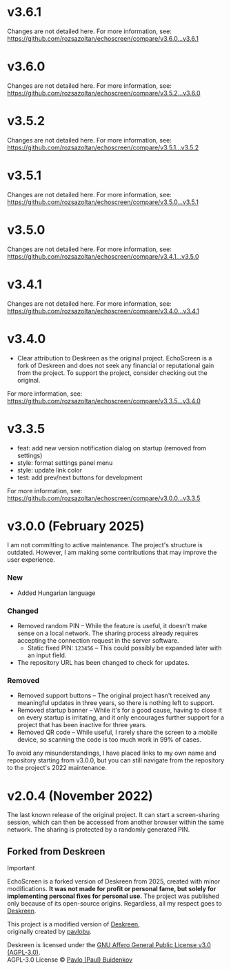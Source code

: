 # v3.6.1

Changes are not detailed here. For more information, see: https://github.com/rozsazoltan/echoscreen/compare/v3.6.0...v3.6.1


# v3.6.0

Changes are not detailed here. For more information, see: https://github.com/rozsazoltan/echoscreen/compare/v3.5.2...v3.6.0


# v3.5.2

Changes are not detailed here. For more information, see: https://github.com/rozsazoltan/echoscreen/compare/v3.5.1...v3.5.2


# v3.5.1

Changes are not detailed here. For more information, see: https://github.com/rozsazoltan/echoscreen/compare/v3.5.0...v3.5.1


# v3.5.0

Changes are not detailed here. For more information, see: https://github.com/rozsazoltan/echoscreen/compare/v3.4.1...v3.5.0


# v3.4.1

Changes are not detailed here. For more information, see: https://github.com/rozsazoltan/echoscreen/compare/v3.4.0...v3.4.1


# v3.4.0

* Clear attribution to Deskreen as the original project. EchoScreen is a fork of Deskreen and does not seek any financial or reputational gain from the project. To support the project, consider checking out the original.

For more information, see: https://github.com/rozsazoltan/echoscreen/compare/v3.3.5...v3.4.0


# v3.3.5

* feat: add new version notification dialog on startup (removed from settings)
* style: format settings panel menu
* style: update link color
* test: add prev/next buttons for development

For more information, see: https://github.com/rozsazoltan/echoscreen/compare/v3.0.0...v3.3.5


# v3.0.0 (February 2025)

I am not committing to active maintenance. The project's structure is outdated. However, I am making some contributions that may improve the user experience.

### New
* Added Hungarian language

### Changed
* Removed random PIN – While the feature is useful, it doesn't make sense on a local network. The sharing process already requires accepting the connection request in the server software.
    * Static fixed PIN: `123456` – This could possibly be expanded later with an input field.
* The repository URL has been changed to check for updates.

### Removed
* Removed support buttons – The original project hasn't received any meaningful updates in three years, so there is nothing left to support.
* Removed startup banner – While it's for a good cause, having to close it on every startup is irritating, and it only encourages further support for a project that has been inactive for three years.
* Removed QR code – While useful, I rarely share the screen to a mobile device, so scanning the code is too much work in 99% of cases.

To avoid any misunderstandings, I have placed links to my own name and repository starting from v3.0.0, but you can still navigate from the repository to the project's 2022 maintenance.


# v2.0.4 (November 2022)

The last known release of the original project. It can start a screen-sharing session, which can then be accessed from another browser within the same network. The sharing is protected by a randomly generated PIN.

## Forked from Deskreen

> [!IMPORTANT]
> EchoScreen is a forked version of Deskreen from 2025, created with minor modifications. **It was not made for profit or personal fame, but solely for implementing personal fixes for personal use.** The project was published only because of its open-source origins. Regardless, all my respect goes to [Deskreen](#forked-from-deskreen).

This project is a modified version of [Deskreen](https://github.com/pavlobu/deskreen),  
originally created by [pavlobu](https://github.com/pavlobu).

Deskreen is licensed under the [GNU Affero General Public License v3.0 (AGPL-3.0)](https://github.com/pavlobu/deskreen/blob/master/LICENSE).  
AGPL-3.0 License © [Pavlo (Paul) Buidenkov](https://github.com/pavlobu/deskreen)




